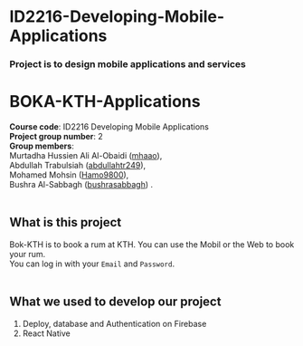# ID2216-Developing-Mobile-Applications
### Project is to design mobile applications and services

# BOKA-KTH-Applications
**Course code**: ID2216 Developing Mobile Applications<br />
**Project group number**: 2<br />
**Group members**:<br />
   Murtadha Hussien Ali Al-Obaidi ([mhaao](https://github.com/MurtadhaAlobaidi)),<br />
   Abdullah Trabulsiah ([abdullahtr249](https://github.com/abdullahtr249)),<br/>
   Mohamed Mohsin ([Hamo9800](https://github.com/Hamo9800)),<br/>
   Bushra Al-Sabbagh ([bushrasabbagh](https://github.com/bushrasabbagh))
   .<br />
<br />

## What is this project
Bok-KTH is to book a rum at KTH. You can use the Mobil or the Web to book your rum. <br />
You can log in with your `Email` and `Password`.  
<br />

## What we used to develop our project
1. Deploy, database and Authentication on Firebase
2. React Native
<br />
